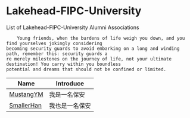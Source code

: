 # Lakehead-FIPC-University
List of Lakehead-FIPC-University Alumni Associations
```
    Young friends, when the burdens of life weigh you down, and you find yourselves jokingly considering
becoming security guards to avoid embarking on a long and winding path, remember this: security guards a
re merely milestones on the journey of life, not your ultimate destination! You carry within you boundless 
potential and dreams that should not be confined or limited.
```

| Name | Introduce |
| --- | --- |
| [MustangYM](https://github.com/MustangYM) | 我是一名保安 |
| [SmallerHan](https://github.com/hanhuafeng) | 我也是一名保安 |


